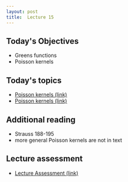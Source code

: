 ```yaml
---
layout: post
title:  Lecture 15
---
```


## Today's Objectives

* Greens functions
* Poisson kernels

## Today's topics
* <a target="_parent" href="https://wcasper.github.io/math406spring2024/topics/018-greens-functions.html">Poisson kernels (link)</a>
* <a target="_parent" href="https://wcasper.github.io/math406spring2024/topics/019-poisson-kernel.html">Poisson kernels (link)</a>

## Additional reading

* Strauss 188-195
* more general Poisson kernels are not in text

## Lecture assessment
* <a target="_parent" href="https://wcasper.github.io/math406spring2024/quizzes/lecture15">Lecture Assessment (link)</a>

